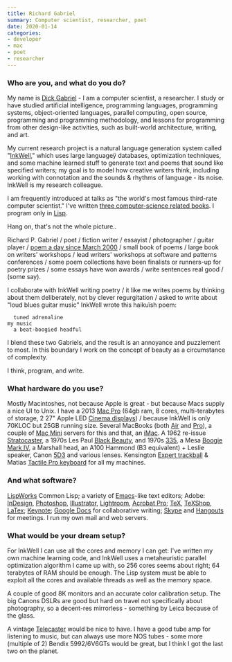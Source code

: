 ```yaml
---
title: Richard Gabriel
summary: Computer scientist, researcher, poet
date: 2020-01-14
categories:
- developer
- mac
- poet
- researcher
---
```


### Who are you, and what do you do?

My name is [Dick Gabriel](https://dreamsongs.com/ "Richard's website.") - I am a computer scientist, a researcher. I study or have studied artificial intelligence, programming languages, programming systems, object-oriented languages, parallel computing, open source, programming and programming methodology, and lessons for programming from other design-like activities, such as built-world architecture, writing, and art. 

My current research project is a natural language generation system called "[InkWell](https://dreamsongs.com/Files/InkWellTuring.pdf "Details about the InkWell project (PDF).")," which uses large languageÿ databases, optimization techniques, and some machine learned stuff to generate text and poems that sound like specified writers; my goal is to model how creative writers think, including working with connotation and the sounds & rhythms of language - its noise. InkWell is my research colleague.

I am frequently introduced at talks as "the world's most famous third-rate computer scientist." I've written [three computer-science related books](https://dreamsongs.com/Books.html "Richard's published books."). I program only in [Lisp][].

Hang on, that's not the whole picture..

Richard P. Gabriel / poet / fiction writer / essayist / photographer / guitar player / [poem a day since March 2000](https://dreamsongs.com/DailyPoems.html "Richard's daily poems.") / small book of poems / large book on writers' workshops / lead writers' workshops at software and patterns conferences / some poem collections have been finalists or runners-up for poetry prizes / some essays have won awards / write sentences real good / (some say). 

I collaborate with InkWell writing poetry / it like me writes poems by thinking about them deliberately, not by clever regurgitation / asked to write about "loud blues guitar music" InkWell wrote this haikuïsh poem:

      tuned adrenaline
    my music
      a beat-boogied headful

I blend these two Gabriels, and the result is an annoyance and puzzlement to most. In this boundary I work on the concept of beauty as a circumstance of complexity. 

I think, program, and write.

### What hardware do you use?

Mostly Macintoshes, not because Apple is great - but because Macs supply a nice UI to Unix. I have a 2013 [Mac Pro][mac-pro] (64gb ram, 8 cores, multi-terabytes of storage, 2 27" Apple LED [Cinema displays][cinema-display]) / because InkWell is only 70KLOC but 25GB running size. Several MacBooks (both [Air][macbook-air] and [Pro][macbook-pro]), a couple of [Mac Mini][mac-mini] servers for this and that, an [iMac][]. A 1962 re-issue [Stratocaster][], a 1970s Les Paul [Black Beauty][black-beauty], and 1970s [335][es-335], a Mesa [Boogie Mark IV][boogie-mark-iv], a Marshall head, an A100 Hammond (B3 equivalent) + Leslie speaker, Canon [5D3][eos-5d-mark-iii] and various lenses. Kensington [Expert trackball][expert-mouse] & Matias [Tactile Pro keyboard][tactile-pro] for all my machines. 

### And what software?

[LispWorks][] Common Lisp; a variety of [Emacs][]-like text editors; Adobe: [InDesign][], [Photoshop][], [Illustrator][], [Lightroom][], [Acrobat Pro][acrobat-pro]; [TeX][], [TeXShop][], [LaTex][]; [Keynote][]; [Google Docs][google-docs] for collaborative writing; [Skype][] and [Hangouts][google-hangouts] for meetings. I run my own mail and web servers. 

### What would be your dream setup?

For InkWell I can use all the cores and memory I can get: I've written my own machine learning code, and InkWell uses a metaheuristic parallel optimization algorithm I came up with, so 256 cores seems about right; 64 terabytes of RAM should be enough. The Lisp system must be able to exploit all the cores and available threads as well as the memory space.

A couple of good 8K monitors and an accurate color calibration setup. The big Canons DSLRs are good but hard on travel not specifically about photography, so a decent-res mirrorless - something by Leica because of the glass.

A vintage [Telecaster][] would be nice to have. I have a good tube amp for listening to music, but can always use more NOS tubes - some more (multiple of 2) Bendix 5992/6V6GTs would be great, but I think I got the last two on the planet.

[acrobat-pro]: https://www.adobe.com/acrobat/acrobat-pro.html "PDF software."
[black-beauty]: http://web.archive.org/web/20191227175853/http://www.epiphone.com:80/Products/Les-Paul/Les-Paul-Black-Beauty-3.aspx "An electric guitar."
[boogie-mark-iv]: http://web.archive.org/web/20220119171506/https://mesaboogie.com/support/out-of-production/mark-iv.html "An guitar amp."
[cinema-display]: https://en.wikipedia.org/wiki/Apple_Cinema_Display "An LCD display."
[emacs]: http://www.gnu.org/software/emacs/ "A free open-source text editor."
[eos-5d-mark-iii]: http://web.archive.org/web/20151103132744/http://www.usa.canon.com:80/cusa/consumer/products/cameras/slr_cameras/eos_5d_mark_iii "A 22.3 megapixel DSLR."
[es-335]: https://en.wikipedia.org/wiki/Gibson_ES-335 "An electric guitar."
[expert-mouse]: http://web.archive.org/web/20210508225247/http://www.amazon.com/Kensington-Expert-Mouse-Optical-Trackball/dp/B00009KH63 "A 4 button trackball."
[google-docs]: https://en.wikipedia.org/wiki/Google_Docs "A web-based office suite."
[google-hangouts]: https://mail.google.com/chat "A voice, video and text chat service."
[illustrator]: https://www.adobe.com/products/illustrator.html "A vector graphics editor."
[imac]: https://www.apple.com/imac-24/ "An all-in-one computer."
[indesign]: https://www.adobe.com/products/indesign.html "A desktop/web publishing application."
[keynote]: https://www.apple.com/keynote/ "Presentation software for the Mac."
[latex]: https://www.latex-project.org/ "Typesetting software."
[lightroom]: https://www.adobe.com/products/photoshop-lightroom.html "Photo management and editing software."
[lisp]: https://en.wikipedia.org/wiki/Lisp_(programming_language) "A programming language."
[lispworks]: http://www.lispworks.com/products/lispworks.html "A Lisp IDE."
[mac-mini]: https://www.apple.com/mac-mini/ "A small desktop computer."
[mac-pro]: https://www.apple.com/mac-pro/ "The Intel-based Mac tower computer."
[macbook-air]: https://www.apple.com/macbook-air/ "A very thin laptop."
[macbook-pro]: https://www.apple.com/macbook-pro/ "A laptop."
[photoshop]: https://www.adobe.com/products/photoshop.html "A bitmap image editor."
[skype]: https://www.skype.com/en/ "Voice and video chat software."
[stratocaster]: https://en.wikipedia.org/wiki/Fender_Stratocaster "An electric guitar."
[tactile-pro]: http://www.matias.ca/tactilepro/ "A keyboard with keys like the Apple Extended keyboard."
[telecaster]: https://en.wikipedia.org/wiki/Fender_Telecaster "An electric guitar."
[tex]: https://en.wikipedia.org/wiki/TeX "A typesetting system."
[texshop]: https://pages.uoregon.edu/koch/texshop/ "A TeX preview tool for the Mac."
